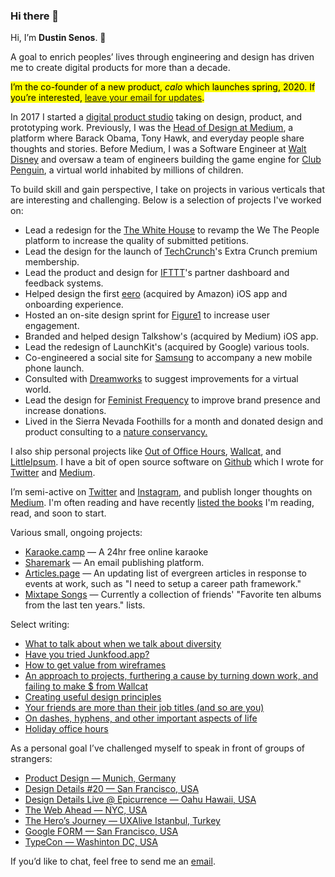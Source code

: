 ### Hi there 👋

<!--
**dustinsenos/dustinsenos** is a ✨ _special_ ✨ repository because its `README.md` (this file) appears on your GitHub profile.

Here are some ideas to get you started:

- 🔭 I’m currently working on ...
- 🌱 I’m currently learning ...
- 👯 I’m looking to collaborate on ...
- 🤔 I’m looking for help with ...
- 💬 Ask me about ...
- 📫 How to reach me: ...
- 😄 Pronouns: ...
- ⚡ Fun fact: ...
-->
Hi, I’m **Dustin Senos**. 👋

A goal to enrich peoples’ lives through engineering and design has driven me to create digital products for more than a decade.

<mark>I’m the co-founder of a new product, _calo_ which launches spring, 2020. If you’re interested, [leave your email for updates](https://www.producthunt.com/upcoming/calo).</mark>

In 2017 I started a [digital product studio](http://www.smallanimalstudios.com) taking on design, product, and prototyping work. Previously, I was the [Head of Design at Medium](https://medium.com), a platform where Barack Obama, Tony Hawk, and everyday people share thoughts and stories. Before Medium, I was a Software Engineer at [Walt Disney](https://disney.com) and oversaw a team of engineers building the game engine for [Club Penguin](https://clubpenguin.com), a virtual world inhabited by millions of children.

To build skill and gain perspective, I take on projects in various verticals that are interesting and challenging. Below is a selection of projects I've worked on:

* Lead a redesign for the [The White House](https://www.whitehouse.gov/blog/2016/04/21/redesigning-we-people) to revamp the We The People platform to increase the quality of submitted petitions.
* Lead the design for the launch of [TechCrunch](https://techcrunch.com/)'s Extra Crunch premium membership.
* Lead the product and design for [IFTTT](https://ifttt.com)'s partner dashboard and feedback systems.
* Helped design the first [eero](https://eero.com) (acquired by Amazon) iOS app and onboarding experience.
* Hosted an on-site design sprint for [Figure1](https://figure1.com) to increase user engagement.
* Branded and helped design Talkshow's (acquired by Medium) iOS app.
* Lead the redesign of LaunchKit's (acquired by Google) various tools.
* Co-engineered a social site for [Samsung](https://samsung.com) to accompany a new mobile phone launch.
* Consulted with [Dreamworks](https://dreamworks.com) to suggest improvements for a virtual world.
* Lead the design for [Feminist Frequency](https://twitter.com/femfreq) to improve brand presence and increase donations.
* Lived in the Sierra Nevada Foothills for a month and donated design and product consulting to a [nature conservancy.](https://www.amblethere.com/sierrafoothills-2019)

I also ship personal projects like [Out of Office Hours](https://www.outofofficehours.com), [Wallcat](https://beta.wall.cat), and [LittleIpsum](https://itunes.apple.com/ca/app/littleipsum/id405772121?mt=12). I have a bit of open source software on [Github](https://github.com/dustinsenos) which I wrote for [Twitter](https://github.com/twitter/ospriet) and [Medium](https://github.com/Medium/matador).

I’m semi-active on [Twitter](https://twitter.com/dustin) and [Instagram](https://instagram.com/dustin), and publish longer thoughts on [Medium](https://medium.com/@dustin). I'm often reading and have recently [listed the books](/books) I'm reading, read, and soon to start.

Various small, ongoing projects:
*   [Karaoke.camp](https://karaoke.camp) — A 24hr free online karaoke
*   [Sharemark](https://sharemark.co) — An email publishing platform.
*   [Articles.page](https://articles.page) — An updating list of evergreen articles in response to events at work, such as "I need to setup a career path framework."
*   [Mixtape Songs](http://mixtapesongs.com) — Currently a collection of friends' "Favorite ten albums from the last ten years." lists.

Select writing:

*   [What to talk about when we talk about diversity](https://medium.com/@dustin/what-to-talk-about-when-we-talk-about-diversity-8f782beb3575#.mjtiysn4y)
*   [Have you tried Junkfood.app?](https://medium.com/@dustin/have-you-tried-junkfood-app-f135bb64f95#.hjqai3ui7)
*   [How to get value from wireframes](https://medium.com/@dustin/how-to-get-value-from-wireframes-f40c2cf27960#.3r3urngu5)
*   [An approach to projects, furthering a cause by turning down work, and failing to make $ from Wallcat](https://medium.com/featuredfollow/featured-follow-dustin-senos-fff160c5da80)
*   [Creating useful design principles](https://medium.com/@dustin/thanks-for-writing-the-article-julie-8362fd235ae0#.cu7fstw05)
*   [Your friends are more than their job titles (and so are you)](https://medium.com/@dustin/your-friends-are-more-than-their-job-titles-and-so-are-you-71c3b2f3d0ff#.86zl3s9wn)
*   [On dashes, hyphens, and other important aspects of life](https://medium.com/typography/on-dashes-hyphens-and-other-important-aspects-of-life-989bb7902cf3#.ridy0paxd)
*   [Holiday office hours](https://shift.newco.co/holiday-office-hours-92ea96e6c29f#.80on41mcs)

As a personal goal I’ve challenged myself to speak in front of groups of strangers:

*   [Product Design — Munich, Germany](https://vimeo.com/145071231)
*   [Design Details #20 — San Francisco, USA](https://spec.fm/podcasts/design-details/10733)
*   [Design Details Live @ Epicurrence — Oahu Hawaii, USA](https://spec.fm/podcasts/design-details/18432)
*   [The Web Ahead — NYC, USA](https://5by5.tv/webahead/109)
*   [The Hero’s Journey — UXAlive Istanbul, Turkey](https://www.udemy.com/uxalive-conference/#%2Flecture%2F3032898)
*   [Google FORM — San Francisco, USA](https://www.youtube.com/watch?v=JpJQ3hdVO2M)
*   [TypeCon — Washinton DC, USA](https://vimeo.com/107421894)

If you’d like to chat, feel free to send me an [email](mailto:hi+web@dustinsenos.com).

<!-- <p class="black-40">To see my older work check out my <a class="hover-black gray" href="/previous-index.html">previous site</a>.</p> -->
